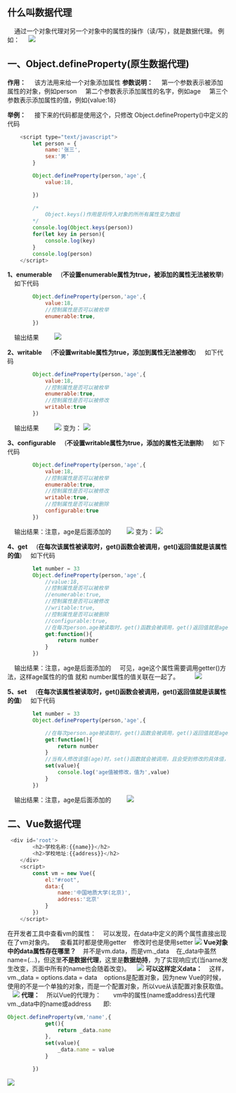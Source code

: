 ## 什么叫数据代理
&nbsp;&nbsp;&nbsp;&nbsp;通过一个对象代理对另一个对象中的属性的操作（读/写），就是数据代理。
例如：
&nbsp;&nbsp;&nbsp;&nbsp;![](images/2023-03-15-21-56-30.png)
## 一、Object.defineProperty(原生数据代理)
**作用：**
&nbsp;&nbsp;&nbsp;&nbsp;该方法用来给一个对象添加属性
**参数说明：**
&nbsp;&nbsp;&nbsp;&nbsp;第一个参数表示被添加属性的对象，例如person
&nbsp;&nbsp;&nbsp;&nbsp;第二个参数表示添加属性的名字，例如age
&nbsp;&nbsp;&nbsp;&nbsp;第三个参数表示添加属性的值，例如{value:18}
<br/>

**举例：**
&nbsp;&nbsp;&nbsp;&nbsp;接下来的代码都是使用这个，只修改 Object.defineProperty()中定义的代码
~~~ javascript
    <script type="text/javascript">
        let person = {
            name:'张三',
            sex:'男'
        }

        Object.defineProperty(person,'age',{
            value:18,

        })
        
        /*
            Object.keys()作用是将传入对象的所所有属性变为数组
        */
        console.log(Object.keys(person))
        for(let key in person){
            console.log(key)
        }
        console.log(person)
    </script>
~~~

**1、enumerable**
&nbsp;&nbsp;&nbsp;&nbsp;(**不设置enumerable属性为true，被添加的属性无法被枚举**)
&nbsp;&nbsp;&nbsp;&nbsp;如下代码
~~~ javascript
        Object.defineProperty(person,'age',{
            value:18,
            //控制属性是否可以被枚举
            enumerable:true,
        })
~~~
&nbsp;&nbsp;&nbsp;&nbsp;输出结果
&nbsp;&nbsp;&nbsp;&nbsp;&nbsp;&nbsp;&nbsp;&nbsp;![](images/2023-03-14-21-12-17.png)

**2、writable**
&nbsp;&nbsp;&nbsp;&nbsp;(**不设置writable属性为true，添加到属性无法被修改**)
&nbsp;&nbsp;&nbsp;&nbsp;如下代码
~~~ javascript
        Object.defineProperty(person,'age',{
            value:18,
            //控制属性是否可以被枚举
            enumerable:true,
            //控制属性是否可以被修改
            writable:true
        })
~~~
&nbsp;&nbsp;&nbsp;&nbsp;输出结果
&nbsp;&nbsp;&nbsp;&nbsp;&nbsp;&nbsp;&nbsp;&nbsp;![](images/![](images/2023-03-14-21-12-17.png).png)
变为：
![](images/2023-03-14-21-27-06.png)

**3、configurable**
&nbsp;&nbsp;&nbsp;&nbsp;(**不设置writable属性为true，添加的属性无法删除**)
&nbsp;&nbsp;&nbsp;&nbsp;如下代码
~~~ javascript
        Object.defineProperty(person,'age',{
            value:18,
            //控制属性是否可以被枚举
            enumerable:true,
            //控制属性是否可以被修改
            writable:true,
            //控制属性是否可以被删除
            configurable:true
        })
~~~
&nbsp;&nbsp;&nbsp;&nbsp;输出结果：注意，age是后面添加的
&nbsp;&nbsp;&nbsp;&nbsp;&nbsp;&nbsp;&nbsp;&nbsp;![](images/![](images/![](images/2023-03-14-21-12-17.png).png).png)
变为：
![](images/![](images/2023-03-14-21-27-06.png).png)

**4、get**
&nbsp;&nbsp;&nbsp;&nbsp;(**在每次该属性被读取时，get()函数会被调用，get()返回值就是该属性的值**)
&nbsp;&nbsp;&nbsp;&nbsp;如下代码
~~~ javascript
        let number = 33
        Object.defineProperty(person,'age',{
            //value:18,
            //控制属性是否可以被枚举
            //enumerable:true,
            //控制属性是否可以被修改
            //writable:true,
            //控制属性是否可以被删除
            //configurable:true,
            //在每次person.age被读取时，get()函数会被调用，get()返回值就是age的值
            get:function(){
                return number
            }
        })
~~~
&nbsp;&nbsp;&nbsp;&nbsp;输出结果：注意，age是后面添加的
&nbsp;&nbsp;&nbsp;&nbsp;可见，age这个属性需要调用getter()方法，这样age属性的的值 就和 number属性的值关联在一起了。
&nbsp;&nbsp;&nbsp;&nbsp;&nbsp;&nbsp;&nbsp;&nbsp;![](images/2023-03-14-21-53-15.png)

**5、set**
&nbsp;&nbsp;&nbsp;&nbsp;(**在每次该属性被读取时，get()函数会被调用，get()返回值就是该属性的值**)
&nbsp;&nbsp;&nbsp;&nbsp;如下代码
~~~ javascript
        let number = 33
        Object.defineProperty(person,'age',{

            //在每次person.age被读取时，get()函数会被调用，get()返回值就是age的值
            get:function(){
                return number
            }
            //当有人修改该值(age)时，set()函数就会被调用，且会受到修改的具体值，即value
            set(value){
                console.log('age值被修改，值为',value)
            }
        })
~~~
&nbsp;&nbsp;&nbsp;&nbsp;输出结果：注意，age是后面添加的
&nbsp;&nbsp;&nbsp;&nbsp;&nbsp;&nbsp;&nbsp;&nbsp;![](images/2023-03-14-22-00-13.png)

## 二、Vue数据代理
~~~ javascript
 <div id='root'>
        <h2>学校名称:{{name}}</h2>
        <h2>学校地址:{{address}}</h2>
    </div>
    <script>
        const vm = new Vue({
            el:"#root",
            data:{
                name:'中国地质大学(北京)',
                address:'北京'
            }
        })
    </script>
~~~
在开发者工具中查看vm的属性：
&nbsp;&nbsp;&nbsp;可以发现，在data中定义的两个属性直接出现在了vm对象内。
&nbsp;&nbsp;&nbsp;查看其时都是使用getter
&nbsp;&nbsp;&nbsp;修改时也是使用setter
![](images/2023-03-17-16-11-39.png)
**Vue对象中的data属性存在哪里？**
&nbsp;&nbsp;&nbsp;并不是vm.data，而是vm._data
&nbsp;&nbsp;&nbsp;在_data中虽然name=(...)，但这里**不是数据代理**，这里是**数据劫持**，为了实现响应式(当name发生改变，页面中所有的name也会随着改变)。
&nbsp;&nbsp;&nbsp;![](images/2023-03-17-16-53-17.png)
**可以这样定义data：**
&nbsp;&nbsp;&nbsp;这样，vm._data = options.data = data
&nbsp;&nbsp;&nbsp;options是配置对象，因为new Vue的时候，使用的不是一个单独的对象，而是一个配置对象，所以vue从该配置对象获取值。
&nbsp;&nbsp;&nbsp;![](images/2023-03-17-16-55-57.png)
**代理：**
&nbsp;&nbsp;&nbsp;所以Vue的代理为：
&nbsp;&nbsp;&nbsp;&nbsp;&nbsp;&nbsp;vm中的属性(name或address)去代理 vm._data中的name或address
&nbsp;&nbsp;&nbsp;&nbsp;&nbsp;&nbsp;即:
~~~ javascript
Object.defineProperty(vm,'name',{
            get(){
                return _data.name
            },
            set(value){
                _data.name = value
            }

        })
~~~
![](images/2023-03-17-17-01-03.png)